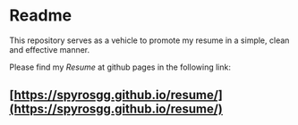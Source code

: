 # Readme
This repository serves as a vehicle to promote my resume in a simple, clean and effective manner. 

Please find my _Resume_ at github pages in the following link:
## [https://spyrosgg.github.io/resume/](https://spyrosgg.github.io/resume/)

